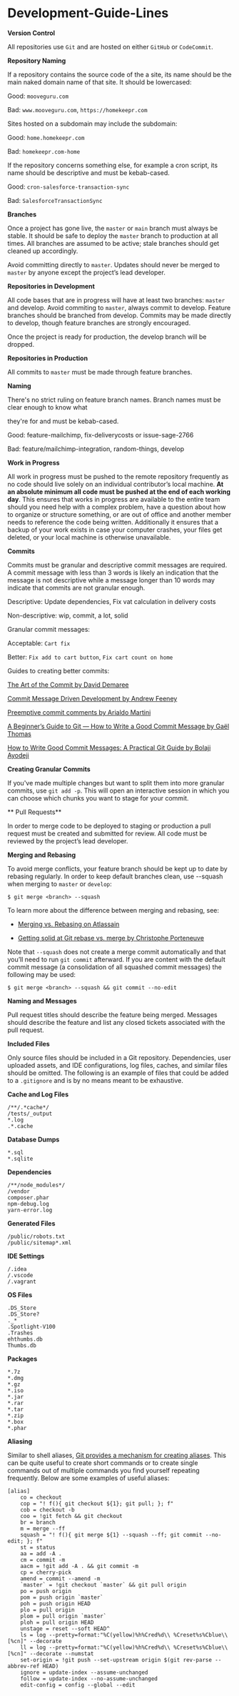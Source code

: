 # Development-Guide-Lines

**Version Control**

All repositories use `Git` and are hosted on either `GitHub` or `CodeCommit`.

**Repository Naming**

If a repository contains the source code of the a site, its name should be the main naked domain name of that site. It should be lowercased:

Good: `mooveguru.com`

Bad: `www.mooveguru.com`, `https://homekeepr.com`

Sites hosted on a subdomain may include the subdomain:

Good: `home.homekeepr.com`

Bad: `homekeepr.com-home`

If the repository concerns something else, for example a cron script, its name should be descriptive and must be kebab-cased.

Good: `cron-salesforce-transaction-sync`

Bad: `SalesforceTransactionSync`

**Branches**

Once a project has gone live, the `master` or `main` branch must always be stable. It should be safe to deploy the `master` branch to production at all times. All branches are assumed to be active; stale branches should get cleaned up accordingly.

Avoid committing directly to `master`. Updates should never be merged to `master` by anyone except the project’s lead developer.

**Repositories in Development**

All code bases that are in progress will have at least two branches: `master` and develop. Avoid commiting to `master`, always commit to develop. Feature branches should be branched from develop. Commits may be made directly to develop, though feature branches are strongly encouraged.

Once the project is ready for production, the develop branch will be dropped.

**Repositories in Production**

All commits to `master` must be made through feature branches.

**Naming**

There's no strict ruling on feature branch names. Branch names must be clear enough to know what

they're for and must be kebab-cased.

Good: feature-mailchimp, fix-deliverycosts or issue-sage-2766

Bad: feature/mailchimp-integration, random-things, develop

**Work in Progress**

All work in progress must be pushed to the remote repository frequently as no code should live solely on an individual contributor’s local machine. **At an absolute minimum all code must be pushed at the end of each working day**. This ensures that works in progress are available to the entire team should you need help with a complex problem, have a question about how to organize or structure something, or are out of office and another member needs to reference the code being written. Additionally it ensures that a backup of your work exists in case your computer crashes, your files get deleted, or your local machine is otherwise unavailable.

**Commits**

Commits must be granular and descriptive commit messages are required. A commit message with less than 3 words is likely an indication that the message is not descriptive while a message longer than 10 words may indicate that commits are not granular enough.

Descriptive: Update dependencies, Fix vat calculation in delivery costs

Non-descriptive: wip, commit, a lot, solid

Granular commit messages:

Acceptable: `Cart fix`

Better: `Fix add to cart button`, `Fix cart count on home`

Guides to creating better commits:

[The Art of the Commit by David Demaree](https://alistapart.com/article/the-art-of-the-commit/)

[Commit Message Driven Development by Andrew Feeney](https://andrewfeeney.me/articles/commit-message-driven-development)

[Preemptive commit comments by Arialdo Martini](https://arialdomartini.wordpress.com/2012/09/03/pre-emptive-commit-comments/)

[A Beginner’s Guide to Git — How to Write a Good Commit Message by Gaël Thomas](https://www.freecodecamp.org/news/a-beginners-guide-to-git-how-to-write-a-good-commit-message/)

[How to Write Good Commit Messages: A Practical Git Guide by Bolaji Ayodeji](https://www.freecodecamp.org/news/writing-good-commit-messages-a-practical-guide/)

**Creating Granular Commits**

If you've made multiple changes but want to split them into more granular commits, use `git add -p`. This will open an interactive session in which you can choose which chunks you want to stage for your commit.

**
Pull Requests**

In order to merge code to be deployed to staging or production a pull request must be created and submitted for review. All code must be reviewed by the project’s lead developer.

**Merging and Rebasing**

To avoid merge conflicts, your feature branch should be kept up to date by rebasing regularly. In order to keep default branches clean, use --squash when merging to `master` or `develop`:


`$ git merge <branch> --squash`
	
To learn more about the difference between merging and rebasing, see:

- [Merging vs. Rebasing on Atlassain](https://www.atlassian.com/git/tutorials/merging-vs-rebasing)

- [Getting solid at Git rebase vs. merge by Christophe Porteneuve](https://medium.com/@porteneuve/getting-solid-at-git-rebase-vs-merge-4fa1a48c53aa)

Note that `--squash` does not create a merge commit automatically and that you’ll need to run `git commit` afterward. If you are content with the default commit message (a consolidation of all squashed commit messages) the following may be used:


`$ git merge <branch> --squash && git commit --no-edit`
	
**Naming and Messages**
	
Pull request titles should describe the feature being merged. Messages should describe the feature and list any closed tickets associated with the pull request.

**Included Files**
	
Only source files should be included in a Git repository. Dependencies, user uploaded assets, and IDE configurations, log files, caches, and similar files should be omitted. The following is an example of files that could be added to a `.gitignore` and is by no means meant to be exhaustive.

**Cache and Log Files**
	
```
/**/.*cache*/
/tests/_output
*.log
.*.cache
```
	
**Database Dumps**
	
```
*.sql
*.sqlite
```
	
**Dependencies**
	
```
/**/node_modules*/
/vendor
composer.phar
npm-debug.log
yarn-error.log
```	
  
**Generated Files**
	
```
/public/robots.txt
/public/sitemap*.xml
```
	
**IDE Settings**
	
```
/.idea
/.vscode
/.vagrant
```
	
**OS Files**
	
```
.DS_Store
.DS_Store?
._*
.Spotlight-V100
.Trashes
ehthumbs.db
Thumbs.db
```
	
**Packages**
	
```
*.7z
*.dmg
*.gz
*.iso
*.jar
*.rar
*.tar
*.zip
*.box
*.phar
```
	
**Aliasing**
	
Similar to shell aliases, [Git provides a mechanism for creating aliases](https://git-scm.com/book/en/v2/Git-Basics-Git-Aliases). This can be quite useful to create short commands or to create single commands out of multiple commands you find yourself repeating frequently. Below are some examples of useful aliases:

```
[alias]
	co = checkout
	cop = "! f(){ git checkout ${1}; git pull; }; f"
	cob = checkout -b
	coo = !git fetch && git checkout
	br = branch
	m = merge --ff
	squash = "! f(){ git merge ${1} --squash --ff; git commit --no-edit; }; f"
	st = status
	aa = add -A .
	cm = commit -m
	aacm = !git add -A . && git commit -m
	cp = cherry-pick
	amend = commit --amend -m
	`master` = !git checkout `master` && git pull origin 
	po = push origin
	pom = push origin `master`
	poh = push origin HEAD
	plo = pull origin
	plom = pull origin `master`
	ploh = pull origin HEAD
	unstage = reset --soft HEAD^
	ls = log --pretty=format:"%C(yellow)%h%Cred%d\\ %Creset%s%Cblue\\ [%cn]" --decorate
	ll = log --pretty=format:"%C(yellow)%h%Cred%d\\ %Creset%s%Cblue\\ [%cn]" --decorate --numstat
	set-origin = !git push --set-upstream origin $(git rev-parse --abbrev-ref HEAD)
	ignore = update-index --assume-unchanged 
	follow = update-index --no-assume-unchanged
	edit-config = config --global --edit
```	
